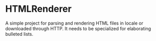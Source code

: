 # HTMLRenderer

A simple project for parsing and rendering HTML files in locale or downloaded through HTTP.
It needs to be specialized for elaborating bulleted lists.
